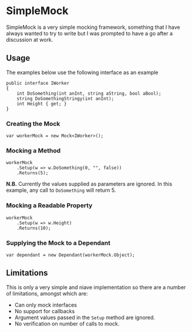 # SimpleMock
SimpleMock is a very simple mocking framework, something that I have always wanted to try to write but I was prompted to have a go after a discussion at work.

## Usage
The examples below use the following interface as an example

    public interface IWorker
    {
        int DoSomething(int anInt, string aString, bool aBool);
        string DoSomethingStringy(int anInt);
        int Height { get; }
    }

### Creating the Mock
    var workerMock = new Mock<IWorker>();

### Mocking a Method
    
    workerMock
        .Setup(w => w.DoSomething(0, "", false))
        .Returns(5);

**N.B.** Currently the values supplied as parameters are ignored. In this example, any call to `DoSomething` will return 5.

### Mocking a Readable Property

    workerMock
        .Setup(w => w.Height)
        .Returns(10);

### Supplying the Mock to a Dependant

    var dependant = new Dependant(workerMock.Object);

## Limitations
This is only a very simple and niave implementation so there are a number of limitations, amongst which are:
* Can only mock interfaces
* No support for callbacks
* Argument values passed in the `Setup` method are ignored.
* No verification on number of calls to mock.